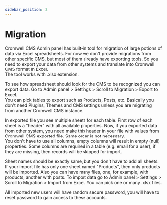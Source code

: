 ```yaml
---
sidebar_position: 2
---
```


# Migration

Cromwell CMS Admin panel has built-in tool for migration of large potions of data via Excel spreadsheets. For now we don't provide migrations from other specific CMS, but most of them already have exporting tools. So you need to export your data from other systems and translate into Cromwell CMS format in Excel.  
The tool works with .xlsx extension.

To see how spreadsheet should look for the CMS to be recognized you can export data. Go to Admin panel > Settings > Scroll to Migration > Export to Excel.  
You can pick tables to export such as Products, Posts, etc. Basically you don't need Plugins, Themes and CMS settings unless you are migrating from another Cromwell CMS instance.  

In exported file you see multiple sheets for each table. First row of each sheet is a "header" with all available properties. Now, if you exported data from other system, you need make this header in your file with values from Cromwell CMS exported file. Same order is not necessary.  
You don't have to use all columns, empty columns will result in empty (null) properties. Some columns are required in a table (e.g. email for a user), if they are missing, then records will be skipped for import.

Sheet names should be exactly same, but you don't have to add all sheets. If your import file has only one sheet named "Products", then only products will be imported. Also you can have many files, one, for example, with products, another with posts. 
To import data go to Admin panel > Settings > Scroll to Migration > Import from Excel. You can pick one or many .xlsx files.  


All imported new users will have random secure password, you will have to reset password to gain access to these accounts.  

